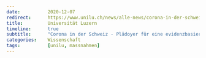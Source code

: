 ```yaml
---
date:          2020-12-07
redirect:      https://www.unilu.ch/news/alle-news/corona-in-der-schweiz-plaedoyer-fuer-eine-evidenzbasierte-pandemiepolitik-5553/
title:         Universität Luzern
timeline:      true
subtitle:      "Corona in der Schweiz - Plädoyer für eine evidenzbasierte Pandemiepolitik"
categories:    Wissenschaft
tags:          [unilu, massnahmen]
---
```

